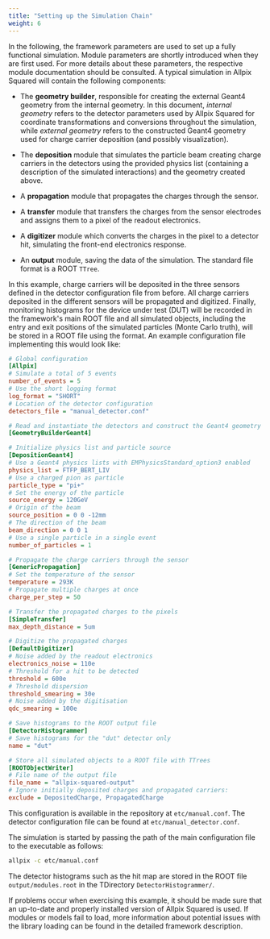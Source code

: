 ```yaml
---
title: "Setting up the Simulation Chain"
weight: 6
---
```


In the following, the framework parameters are used to set up a fully
functional simulation. Module parameters are shortly introduced when
they are first used. For more details about these parameters, the
respective module documentation should be consulted. A typical simulation
in Allpix Squared will contain the following components:

  - The **geometry builder**, responsible for creating the external
    Geant4 geometry from the internal geometry. In this document,
    *internal geometry* refers to the detector parameters used by Allpix
    Squared for coordinate transformations and conversions throughout the
    simulation, while *external geometry* refers to the constructed
    Geant4 geometry used for charge carrier deposition (and possibly
    visualization).

  - The **deposition** module that simulates the particle beam creating
    charge carriers in the detectors using the provided physics list
    (containing a description of the simulated interactions) and the
    geometry created above.

  - A **propagation** module that propagates the charges through the
    sensor.

  - A **transfer** module that transfers the charges from the sensor
    electrodes and assigns them to a pixel of the readout electronics.

  - A **digitizer** module which converts the charges in the pixel to a
    detector hit, simulating the front-end electronics response.

  - An **output** module, saving the data of the simulation. The
    standard file format is a ROOT `TTree`.

In this example, charge carriers will be deposited in the three sensors
defined in the detector configuration file from before. All charge carriers
deposited in the different sensors will be propagated and digitized. Finally,
monitoring histograms for the device under test (DUT) will be recorded
in the framework's main ROOT file and all simulated objects, including
the entry and exit positions of the simulated particles (Monte Carlo
truth), will be stored in a ROOT file using the format. An example
configuration file implementing this would look like:

```ini
# Global configuration
[Allpix]
# Simulate a total of 5 events
number_of_events = 5
# Use the short logging format
log_format = "SHORT"
# Location of the detector configuration
detectors_file = "manual_detector.conf"

# Read and instantiate the detectors and construct the Geant4 geometry
[GeometryBuilderGeant4]

# Initialize physics list and particle source
[DepositionGeant4]
# Use a Geant4 physics lists with EMPhysicsStandard_option3 enabled
physics_list = FTFP_BERT_LIV
# Use a charged pion as particle
particle_type = "pi+"
# Set the energy of the particle
source_energy = 120GeV
# Origin of the beam
source_position = 0 0 -12mm
# The direction of the beam
beam_direction = 0 0 1
# Use a single particle in a single event
number_of_particles = 1

# Propagate the charge carriers through the sensor
[GenericPropagation]
# Set the temperature of the sensor
temperature = 293K
# Propagate multiple charges at once
charge_per_step = 50

# Transfer the propagated charges to the pixels
[SimpleTransfer]
max_depth_distance = 5um

# Digitize the propagated charges
[DefaultDigitizer]
# Noise added by the readout electronics
electronics_noise = 110e
# Threshold for a hit to be detected
threshold = 600e
# Threshold dispersion
threshold_smearing = 30e
# Noise added by the digitisation
qdc_smearing = 100e

# Save histograms to the ROOT output file
[DetectorHistogrammer]
# Save histograms for the "dut" detector only
name = "dut"

# Store all simulated objects to a ROOT file with TTrees
[ROOTObjectWriter]
# File name of the output file
file_name = "allpix-squared-output"
# Ignore initially deposited charges and propagated carriers:
exclude = DepositedCharge, PropagatedCharge
```

This configuration is available in the repository at `etc/manual.conf`.
The detector configuration file can be found at `etc/manual_detector.conf`.

The simulation is started by passing the path of the main configuration
file to the executable as follows:

```sh
allpix -c etc/manual.conf
```

The detector histograms such as the hit map are stored in the ROOT file
`output/modules.root` in the TDirectory `DetectorHistogrammer/`.

If problems occur when exercising this example, it should be made sure
that an up-to-date and properly installed version of Allpix Squared is used.
If modules or models fail to load, more information about potential issues
with the library loading can be found in the detailed framework description.
